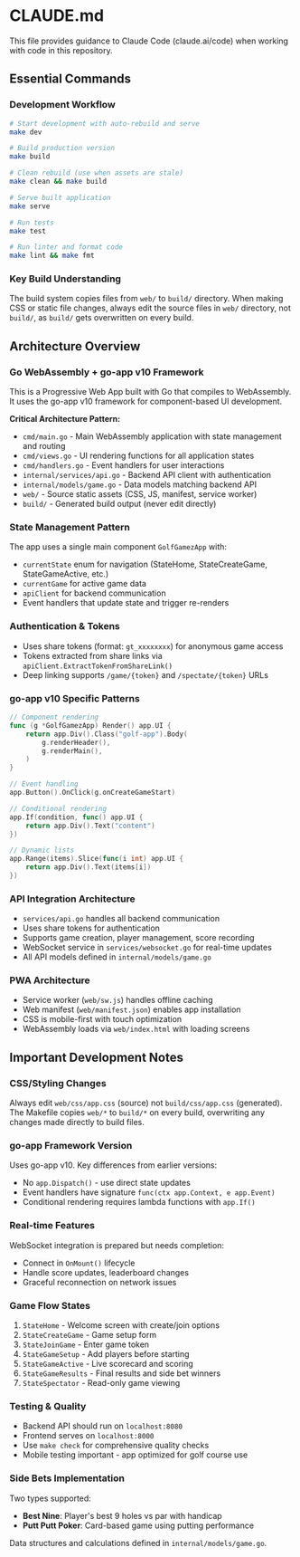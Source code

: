# CLAUDE.md

This file provides guidance to Claude Code (claude.ai/code) when working with code in this repository.

## Essential Commands

### Development Workflow
```bash
# Start development with auto-rebuild and serve
make dev

# Build production version
make build

# Clean rebuild (use when assets are stale)
make clean && make build

# Serve built application
make serve

# Run tests
make test

# Run linter and format code
make lint && make fmt
```

### Key Build Understanding
The build system copies files from `web/` to `build/` directory. When making CSS or static file changes, always edit the source files in `web/` directory, not `build/`, as `build/` gets overwritten on every build.

## Architecture Overview

### Go WebAssembly + go-app v10 Framework
This is a Progressive Web App built with Go that compiles to WebAssembly. It uses the go-app v10 framework for component-based UI development.

**Critical Architecture Pattern:**
- `cmd/main.go` - Main WebAssembly application with state management and routing
- `cmd/views.go` - UI rendering functions for all application states
- `cmd/handlers.go` - Event handlers for user interactions
- `internal/services/api.go` - Backend API client with authentication
- `internal/models/game.go` - Data models matching backend API
- `web/` - Source static assets (CSS, JS, manifest, service worker)
- `build/` - Generated build output (never edit directly)

### State Management Pattern
The app uses a single main component `GolfGamezApp` with:
- `currentState` enum for navigation (StateHome, StateCreateGame, StateGameActive, etc.)
- `currentGame` for active game data
- `apiClient` for backend communication
- Event handlers that update state and trigger re-renders

### Authentication & Tokens
- Uses share tokens (format: `gt_xxxxxxxx`) for anonymous game access
- Tokens extracted from share links via `apiClient.ExtractTokenFromShareLink()`
- Deep linking supports `/game/{token}` and `/spectate/{token}` URLs

### go-app v10 Specific Patterns
```go
// Component rendering
func (g *GolfGamezApp) Render() app.UI {
    return app.Div().Class("golf-app").Body(
        g.renderHeader(),
        g.renderMain(),
    )
}

// Event handling
app.Button().OnClick(g.onCreateGameStart)

// Conditional rendering
app.If(condition, func() app.UI {
    return app.Div().Text("content")
})

// Dynamic lists
app.Range(items).Slice(func(i int) app.UI {
    return app.Div().Text(items[i])
})
```

### API Integration Architecture
- `services/api.go` handles all backend communication
- Uses share tokens for authentication
- Supports game creation, player management, score recording
- WebSocket service in `services/websocket.go` for real-time updates
- All API models defined in `internal/models/game.go`

### PWA Architecture
- Service worker (`web/sw.js`) handles offline caching
- Web manifest (`web/manifest.json`) enables app installation
- CSS is mobile-first with touch optimization
- WebAssembly loads via `web/index.html` with loading screens

## Important Development Notes

### CSS/Styling Changes
Always edit `web/css/app.css` (source) not `build/css/app.css` (generated). The Makefile copies `web/*` to `build/*` on every build, overwriting any changes made directly to build files.

### go-app Framework Version
Uses go-app v10. Key differences from earlier versions:
- No `app.Dispatch()` - use direct state updates
- Event handlers have signature `func(ctx app.Context, e app.Event)`
- Conditional rendering requires lambda functions with `app.If()`

### Real-time Features
WebSocket integration is prepared but needs completion:
- Connect in `OnMount()` lifecycle
- Handle score updates, leaderboard changes
- Graceful reconnection on network issues

### Game Flow States
1. `StateHome` - Welcome screen with create/join options
2. `StateCreateGame` - Game setup form
3. `StateJoinGame` - Enter game token
4. `StateGameSetup` - Add players before starting
5. `StateGameActive` - Live scorecard and scoring
6. `StateGameResults` - Final results and side bet winners
7. `StateSpectator` - Read-only game viewing

### Testing & Quality
- Backend API should run on `localhost:8080`
- Frontend serves on `localhost:8000`
- Use `make check` for comprehensive quality checks
- Mobile testing important - app optimized for golf course use

### Side Bets Implementation
Two types supported:
- **Best Nine**: Player's best 9 holes vs par with handicap
- **Putt Putt Poker**: Card-based game using putting performance

Data structures and calculations defined in `internal/models/game.go`.